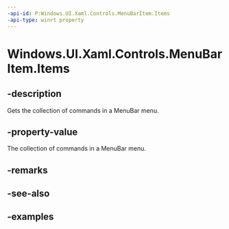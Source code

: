 ```yaml
---
-api-id: P:Windows.UI.Xaml.Controls.MenuBarItem.Items
-api-type: winrt property
---
```


<!-- Property syntax.
public IVector<MenuFlyoutItemBase> Items { get; }
-->

# Windows.UI.Xaml.Controls.MenuBarItem.Items

## -description

Gets the collection of commands in a MenuBar menu.

## -property-value

The collection of commands in a MenuBar menu.

## -remarks

## -see-also

## -examples

